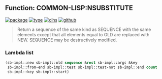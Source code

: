## Function: COMMON-LISP:NSUBSTITUTE
[![package](https://img.shields.io/badge/Package-COMMON--LISP-5f9ea0.svg?style=social&colorA=999999)](../) [![type](https://img.shields.io/badge/Type-Function-5f9ea0.svg?style=social&colorA=999999)](../#function) [![clhs](https://img.shields.io/badge/CLHS-NSUBSTITUTE-5f9ea0.svg?style=social&colorA=999999)](http://www.lispworks.com/documentation/HyperSpec/Body/f_sbs_s.htm) [![github](https://img.shields.io/badge/GitHub-View_the_source-5f9ea0.svg?style=social&colorA=999999&logo=github)](https://github.com/sbcl/sbcl/blob/master/src/code/seq.lisp/) 

> Return a sequence of the same kind as SEQUENCE with the same elements
> except that all elements equal to OLD are replaced with NEW. SEQUENCE
> may be destructively modified.

### Lambda list
```cl
(sb-impl::new sb-impl::old sequence &rest sb-impl::args &key
 sb-impl::from-end sb-impl::test sb-impl::test-not sb-impl::end count
 sb-impl::key sb-impl::start)
```
